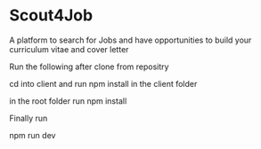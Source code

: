 # Scout4Job

A platform to search for Jobs and have opportunities to build your curriculum vitae and cover letter

Run the following after clone from repositry

cd into client and run npm install in the client folder

in the root folder run npm install 

Finally run

npm run dev 





